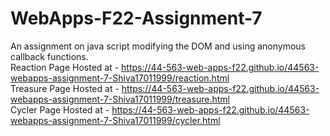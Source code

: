 # WebApps-F22-Assignment-7
An assignment on java script modifying the DOM and using anonymous callback functions.<br/>
Reaction Page Hosted at - https://44-563-web-apps-f22.github.io/44563-webapps-assignment-7-Shiva17011999/reaction.html<br/>
Treasure Page Hosted at - https://44-563-web-apps-f22.github.io/44563-webapps-assignment-7-Shiva17011999/treasure.html<br/>
Cycler Page Hosted at - https://44-563-web-apps-f22.github.io/44563-webapps-assignment-7-Shiva17011999/cycler.html<br/>